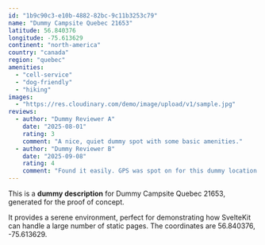 ```yaml
---
id: "1b9c90c3-e10b-4882-82bc-9c11b3253c79"
name: "Dummy Campsite Quebec 21653"
latitude: 56.840376
longitude: -75.613629
continent: "north-america"
country: "canada"
region: "quebec"
amenities:
  - "cell-service"
  - "dog-friendly"
  - "hiking"
images:
  - "https://res.cloudinary.com/demo/image/upload/v1/sample.jpg"
reviews:
  - author: "Dummy Reviewer A"
    date: "2025-08-01"
    rating: 3
    comment: "A nice, quiet dummy spot with some basic amenities."
  - author: "Dummy Reviewer B"
    date: "2025-09-08"
    rating: 4
    comment: "Found it easily. GPS was spot on for this dummy location."
---
```


This is a **dummy description** for Dummy Campsite Quebec 21653, generated for the proof of concept.

It provides a serene environment, perfect for demonstrating how SvelteKit can handle a large number of static pages. The coordinates are 56.840376, -75.613629.
